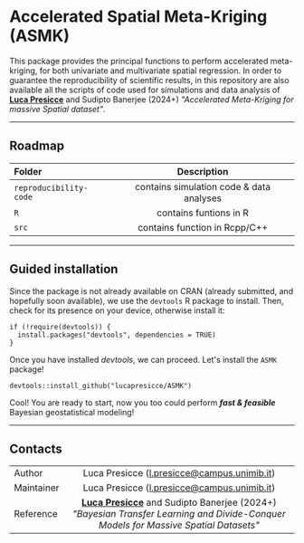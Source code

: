 # Accelerated Spatial Meta-Kriging (ASMK)

This package provides the principal functions to perform accelerated meta-kriging, for both univariate and multivariate spatial regression. In order to guarantee the reproducibility of scientific results, in this repository are also available all the scripts of code used for simulations and data analysis of [**Luca Presicce**](https://lucapresicce.github.io/) and Sudipto Banerjee (2024+) *"Accelerated Meta-Kriging for massive Spatial dataset"*.


--------------------------------------------------------------------------------
## Roadmap

| Folder | Description |
| :--- | :---: |
| `reproducibility-code` | contains simulation code & data analyses |
| `R` | contains funtions in R |
| `src` | contains function in Rcpp/C++ |

--------------------------------------------------------------------------------
## Guided installation
Since the package is not already available on CRAN (already submitted, and hopefully soon available), we use the `devtools` R package to install. Then, check for its presence on your device, otherwise install it:
```{r, echo = F, eval = F, collapse = TRUE}
if (!require(devtools)) {
  install.packages("devtools", dependencies = TRUE)
}
```
Once you have installed *devtools*, we can proceed. Let's install the `ASMK` package!
```{r}
devtools::install_github("lucapresicce/ASMK")
```
Cool! You are ready to start, now you too could perform **_fast & feasible_** Bayesian geostatistical modeling!

<!--
## Tutorial for usage
-->

--------------------------------------------------------------------------------
## Contacts

| | |
| :--- | :---: |
| Author | Luca Presicce (l.presicce@campus.unimib.it) |
| Maintainer | Luca Presicce (l.presicce@campus.unimib.it) |
| Reference | [**Luca Presicce**](https://lucapresicce.github.io/) and Sudipto Banerjee (2024+) *"Bayesian Transfer Learning and Divide-Conquer Models for Massive Spatial Datasets"*  |

<!--
Maintainer: l.presicce@campus.unimib.it
Reference: **Luca Presicce** and Sudipto Banerjee (2024+) *"Accelerated Meta-Kriging for massive Spatial dataset"* 
-->

